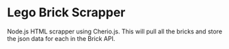 
Lego Brick Scrapper
================

Node.js HTML scrapper using Cherio.js. This will pull all the bricks
and store the json data for each in the Brick API.
